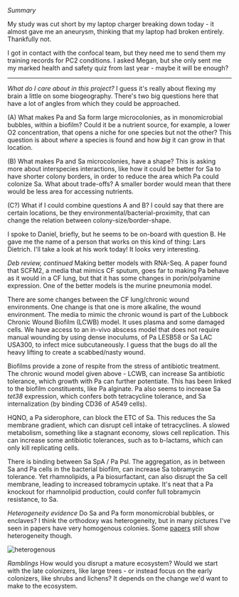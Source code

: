 
*Summary*

My study was cut short by my laptop charger breaking down today - it almost gave me an aneurysm, thinking that my laptop had broken entirely. Thankfully not.

I got in contact with the confocal team, but they need me to send them my training records for PC2 conditions. I asked Megan, but she only sent me my marked health and safety quiz from last year - maybe it will be enough?

---

*What do I care about in this project?*
I guess it's really about flexing my brain a little on some biogeography. There's two big questions here that have a lot of angles from which they could be approached.

(A) What makes Pa and Sa form large microcolonies, as in monomicrobial bubbles, within a biofilm? Could it be a nutrient source, for example, a lower O2 concentration, that opens a niche for one species but not the other? This question is about *where* a species is found and how *big* it can grow in that location.

(B) What makes Pa and Sa microcolonies, have a shape? This is asking more about interspecies interactions, like how it could be better for Sa to have shorter colony borders, in order to reduce the area which Pa could colonize Sa. What about trade-offs? A smaller border would mean that there would be less area for accessing nutrients.

(C?) What if I could combine questions A and B? I could say that there are certain locations, be they environmental/bacterial-proximity, that can change the relation between colony-size/border-shape.

I spoke to Daniel, briefly, but he seems to be on-board with question B. He gave me the name of a person that works on this kind of thing: Lars Dietrich. I'll take a look at his work today! It looks very interesting.

*Deb review, continued*
Making better models with RNA-Seq. A paper found that SCFM2, a media that mimics CF sputum, goes far to making Pa behave as it would in a CF lung, but that it has some changes in porin/polyamine expression. One of the better models is the murine pneumonia model.

There are some changes between the CF lung/chronic wound environments. One change is that one is more alkaline, the wound environment. The media to mimic the chronic wound is part of the Lubbock Chronic Wound Biofilm (LCWB) model. It uses plasma and some damaged cells. We have access to an in-vivo abscess model that does not require manual wounding by using dense inoculums, of Pa LESB58 or Sa LAC USA300, to infect mice subcutaneously. I guess that the bugs do all the heavy lifting to create a scabbed/nasty wound.

Biofilms provide a zone of respite from the stress of antibiotic treatment. The chronic wound model given above - LCWB, can increase Sa antibiotic tolerance, which growth with Pa can further potentiate. This has been linked to the biofilm constituents, like Pa alginate. Pa also seems to increase Sa *tet38* expression, which confers both tetracycline tolerance, and Sa internalization (by binding CD36 of A549 cells).

HQNO, a Pa siderophore, can block the ETC of Sa. This reduces the Sa membrane gradient, which can disrupt cell intake of tetracyclines. A slowed metabolism, something like a stagnant economy, slows cell replication. This can increase some antibiotic tolerances, such as to b-lactams, which can only kill replicating cells. 

There is binding between Sa SpA / Pa Psl. The aggregation, as in between Sa and Pa cells in the bacterial biofilm, can increase Sa tobramycin tolerance. Yet rhamnolipids, a Pa biosurfactant, can also disrupt the Sa cell membrane, leading to increased tobramycin uptake. It's neat that a Pa knockout for rhamnolipid production, could confer full tobramycin resistance, to Sa.

*Heterogeneity evidence*
Do Sa and Pa form monomicrobial bubbles, or enclaves? I think the orthodoxy was heterogeneity, but in many pictures I've seen in papers have very homogenous colonies. Some [papers](https://doi.org/10.1128/mBio.00047-21 ) still show heterogeneity though.

![heterogenous](https://github.com/marklemzin/marks-masters/raw/main/pictures/5.3%20example-confocal.gif)

*Ramblings*
How would you disrupt a mature ecosystem? Would we start with the late colonizers, like large trees - or instead focus on the early colonizers, like shrubs and lichens? It depends on the change we'd want to make to the ecosystem.
